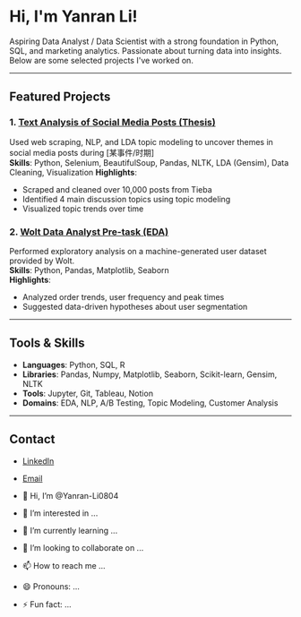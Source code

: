 # Hi, I'm Yanran Li!

Aspiring Data Analyst / Data Scientist with a strong foundation in Python, SQL, and marketing analytics. Passionate about turning data into insights. Below are some selected projects I've worked on.

---

## Featured Projects

### 1. [Text Analysis of Social Media Posts (Thesis)](https://github.com/yourname/thesis-appendix)
Used web scraping, NLP, and LDA topic modeling to uncover themes in social media posts during [某事件/时期]  
**Skills**: Python, Selenium, BeautifulSoup, Pandas, NLTK, LDA (Gensim), Data Cleaning, Visualization
**Highlights**:
- Scraped and cleaned over 10,000 posts from Tieba
- Identified 4 main discussion topics using topic modeling
- Visualized topic trends over time

### 2. [Wolt Data Analyst Pre-task (EDA)](https://github.com/yourname/wolt-eda-task)
Performed exploratory analysis on a machine-generated user dataset provided by Wolt.  
**Skills**: Python, Pandas, Matplotlib, Seaborn  
**Highlights**:
- Analyzed order trends, user frequency and peak times
- Suggested data-driven hypotheses about user segmentation

---

## Tools & Skills

- **Languages**: Python, SQL, R  
- **Libraries**: Pandas, Numpy, Matplotlib, Seaborn, Scikit-learn, Gensim, NLTK  
- **Tools**: Jupyter, Git, Tableau, Notion  
- **Domains**: EDA, NLP, A/B Testing, Topic Modeling, Customer Analysis

---

## Contact

- [LinkedIn](https://linkedin.com/in/yanran-li-a74920324)  
- [Email](mailto:lyrglmlzx@126.com)


- 👋 Hi, I’m @Yanran-Li0804
- 👀 I’m interested in ...
- 🌱 I’m currently learning ...
- 💞️ I’m looking to collaborate on ...
- 📫 How to reach me ...
- 😄 Pronouns: ...
- ⚡ Fun fact: ...

<!---
Yanran-Li0804/Yanran-Li0804 is a ✨ special ✨ repository because its `README.md` (this file) appears on your GitHub profile.
You can click the Preview link to take a look at your changes.
--->
